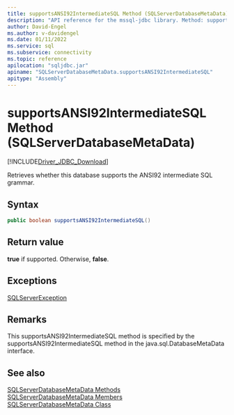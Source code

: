 ```yaml
---
title: supportsANSI92IntermediateSQL Method (SQLServerDatabaseMetaData)
description: "API reference for the mssql-jdbc library. Method: supportsANSI92IntermediateSQL (SQLServerDatabaseMetaData)"
author: David-Engel
ms.author: v-davidengel
ms.date: 01/11/2022
ms.service: sql
ms.subservice: connectivity
ms.topic: reference
apilocation: "sqljdbc.jar"
apiname: "SQLServerDatabaseMetaData.supportsANSI92IntermediateSQL"
apitype: "Assembly"
---
```

# supportsANSI92IntermediateSQL Method (SQLServerDatabaseMetaData)

[!INCLUDE[Driver_JDBC_Download](../../../includes/driver_jdbc_download.md)]

Retrieves whether this database supports the ANSI92 intermediate SQL grammar.

## Syntax

```java
public boolean supportsANSI92IntermediateSQL()
```

## Return value

 **true** if supported. Otherwise, **false**.

## Exceptions

[SQLServerException](sqlserverexception-class.md)

## Remarks

This supportsANSI92IntermediateSQL method is specified by the supportsANSI92IntermediateSQL method in the java.sql.DatabaseMetaData interface.

## See also

[SQLServerDatabaseMetaData Methods](sqlserverdatabasemetadata-methods.md)  
[SQLServerDatabaseMetaData Members](sqlserverdatabasemetadata-members.md)  
[SQLServerDatabaseMetaData Class](sqlserverdatabasemetadata-class.md)
